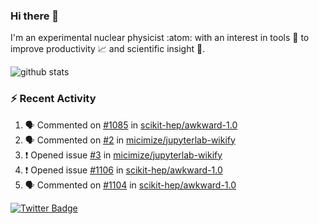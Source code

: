 ### Hi there 👋 

I'm an experimental nuclear physicist :atom: with an interest in tools :wrench: to improve productivity :chart_with_upwards_trend: and scientific insight :telescope:.

![github stats](https://github-readme-stats.vercel.app/api?username=agoose77&show_icons=true&hide_rank=true&hide_title=true&bg_color=30,e76445,904e95&text_color=efe3ec&icon_color=efe3ec)
<!--
**agoose77/agoose77** is a ✨ _special_ ✨ repository because its `README.md` (this file) appears on your GitHub profile.

Here are some ideas to get you started:

- 🔭 I’m currently working on ...
- 🌱 I’m currently learning ...
- 👯 I’m looking to collaborate on ...
- 🤔 I’m looking for help with ...
- 💬 Ask me about ...
- 📫 How to reach me: ...
- 😄 Pronouns: ...
- ⚡ Fun fact: ...
-->

### :zap: Recent Activity
<!--START_SECTION:activity-->
1. 🗣 Commented on [#1085](https://github.com/scikit-hep/awkward-1.0/issues/1085) in [scikit-hep/awkward-1.0](https://github.com/scikit-hep/awkward-1.0)
2. 🗣 Commented on [#2](https://github.com/micimize/jupyterlab-wikify/issues/2) in [micimize/jupyterlab-wikify](https://github.com/micimize/jupyterlab-wikify)
3. ❗️ Opened issue [#3](https://github.com/micimize/jupyterlab-wikify/issues/3) in [micimize/jupyterlab-wikify](https://github.com/micimize/jupyterlab-wikify)
4. ❗️ Opened issue [#1106](https://github.com/scikit-hep/awkward-1.0/issues/1106) in [scikit-hep/awkward-1.0](https://github.com/scikit-hep/awkward-1.0)
5. 🗣 Commented on [#1104](https://github.com/scikit-hep/awkward-1.0/issues/1104) in [scikit-hep/awkward-1.0](https://github.com/scikit-hep/awkward-1.0)
<!--END_SECTION:activity-->


[![Twitter Badge](https://img.shields.io/twitter/follow/agoose77?style=flat-square&logo=Twitter&logoColor=white&color=cornflowerblue)](https://twitter.com/agoose77)
